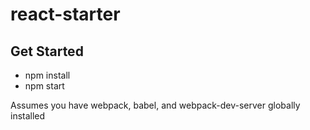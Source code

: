 # react-starter

## Get Started
- npm install
- npm start

Assumes you have webpack, babel, and webpack-dev-server globally installed
